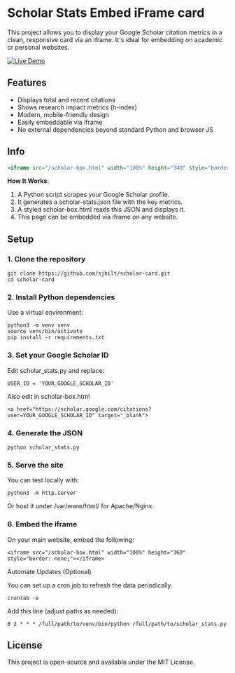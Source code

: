 
# Scholar Stats Embed iFrame card

This project allows you to display your Google Scholar citation metrics in a clean, responsive card via an iframe. It's ideal for embedding on academic or personal websites.

[![Live Demo](https://img.shields.io/badge/demo-online-blue)](https://stephenhilt.com/demo.html)

## Features

- Displays total and recent citations
- Shows research impact metrics (h-index)
- Modern, mobile-friendly design
- Easily embeddable via iframe
- No external dependencies beyond standard Python and browser JS

## Info

```html
<iframe src="/scholar-box.html" width="100%" height="340" style="border: none;"></iframe>
```
**How It Works**:
1. A Python script scrapes your Google Scholar profile.
2. It generates a scholar-stats.json file with the key metrics.
3. A styled scholar-box.html reads this JSON and displays it.
4. This page can be embedded via iframe on any website.

## Setup

### 1. Clone the repository
```
git clone https://github.com/sjhilt/scholar-card.git
cd scholar-card
```
### 2. Install Python dependencies

Use a virtual environment:
```
python3 -m venv venv
source venv/bin/activate
pip install -r requirements.txt
```
### 3. Set your Google Scholar ID

Edit scholar_stats.py and replace:
```
USER_ID = 'YOUR_GOOGLE_SCHOLAR_ID'
```
Also edit in scholar-box.html 

```
<a href="https://scholar.google.com/citations?user=YOUR_GOOGLE_SCHOLAR_ID" target="_blank">
```
### 4. Generate the JSON
```
python scholar_stats.py
```
### 5. Serve the site

You can test locally with:
```
python3 -m http.server
```
Or host it under /var/www/html/ for Apache/Nginx.

### 6. Embed the iframe

On your main website, embed the following:
```
<iframe src="/scholar-box.html" width="100%" height="360" style="border: none;"></iframe>
```
Automate Updates (Optional)

You can set up a cron job to refresh the data periodically.
```
crontab -e
```
Add this line (adjust paths as needed):
```
0 2 * * * /full/path/to/venv/bin/python /full/path/to/scholar_stats.py
```
## License

This project is open-source and available under the MIT License.

